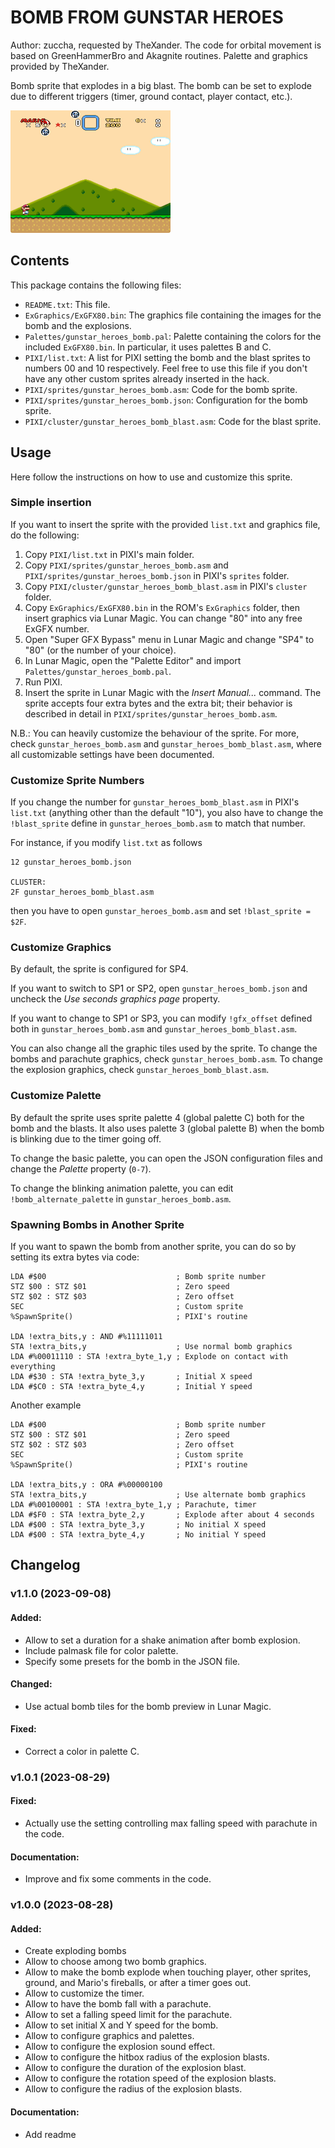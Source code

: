 # BOMB FROM GUNSTAR HEROES

Author: zuccha, requested by TheXander. The code for orbital movement is based
on GreenHammerBro and Akagnite routines. Palette and graphics provided by
TheXander.

Bomb sprite that explodes in a big blast. The bomb can be set to explode due to
different triggers (timer, ground contact, player contact, etc.).

<img src="./docs/ghb_1.gif" />

## Contents

This package contains the following files:

- `README.txt`: This file.
- `ExGraphics/ExGFX80.bin`: The graphics file containing the images for the bomb
  and the explosions.
- `Palettes/gunstar_heroes_bomb.pal`: Palette containing the colors for the
  included `ExGFX80.bin`. In particular, it uses palettes B and C.
- `PIXI/list.txt`: A list for PIXI setting the bomb and the blast sprites to
  numbers 00 and 10 respectively. Feel free to use this file if you don't have
  any other custom sprites already inserted in the hack.
- `PIXI/sprites/gunstar_heroes_bomb.asm`: Code for the bomb sprite.
- `PIXI/sprites/gunstar_heroes_bomb.json`: Configuration for the bomb sprite.
- `PIXI/cluster/gunstar_heroes_bomb_blast.asm`: Code for the blast sprite.

## Usage

Here follow the instructions on how to use and customize this sprite.

### Simple insertion

If you want to insert the sprite with the provided `list.txt` and graphics file,
do the following:

1. Copy `PIXI/list.txt` in PIXI's main folder.
2. Copy `PIXI/sprites/gunstar_heroes_bomb.asm` and
   `PIXI/sprites/gunstar_heroes_bomb.json` in PIXI's `sprites` folder.
3. Copy `PIXI/cluster/gunstar_heroes_bomb_blast.asm` in PIXI's `cluster` folder.
4. Copy `ExGraphics/ExGFX80.bin` in the ROM's `ExGraphics` folder, then insert
   graphics via Lunar Magic. You can change "80" into any free ExGFX number.
5. Open "Super GFX Bypass" menu in Lunar Magic and change "SP4" to "80" (or the
   number of your choice).
6. In Lunar Magic, open the "Palette Editor" and import
   `Palettes/gunstar_heroes_bomb.pal`.
7. Run PIXI.
8. Insert the sprite in Lunar Magic with the _Insert Manual..._ command. The
   sprite accepts four extra bytes and the extra bit; their behavior is
   described in detail in `PIXI/sprites/gunstar_heroes_bomb.asm`.

N.B.: You can heavily customize the behaviour of the sprite. For more, check
`gunstar_heroes_bomb.asm` and `gunstar_heroes_bomb_blast.asm`, where all
customizable settings have been documented.

### Customize Sprite Numbers

If you change the number for `gunstar_heroes_bomb_blast.asm` in PIXI's
`list.txt` (anything other than the default "10"), you also have to change the
`!blast_sprite` define in `gunstar_heroes_bomb.asm` to match that number.

For instance, if you modify `list.txt` as follows

```
12 gunstar_heroes_bomb.json

CLUSTER:
2F gunstar_heroes_bomb_blast.asm
```

then you have to open `gunstar_heroes_bomb.asm` and set `!blast_sprite = $2F`.

### Customize Graphics

By default, the sprite is configured for SP4.

If you want to switch to SP1 or SP2, open `gunstar_heroes_bomb.json` and uncheck
the _Use seconds graphics page_ property.

If you want to change to SP1 or SP3, you can modify `!gfx_offset` defined both
in `gunstar_heroes_bomb.asm` and `gunstar_heroes_bomb_blast.asm`.

You can also change all the graphic tiles used by the sprite. To change the
bombs and parachute graphics, check `gunstar_heroes_bomb.asm`. To change the
explosion graphics, check `gunstar_heroes_bomb_blast.asm`.

### Customize Palette

By default the sprite uses sprite palette 4 (global palette C) both for the bomb
and the blasts. It also uses palette 3 (global palette B) when the bomb is
blinking due to the timer going off.

To change the basic palette, you can open the JSON configuration files and
change the _Palette_ property (`0-7`).

To change the blinking animation palette, you can edit `!bomb_alternate_palette`
in `gunstar_heroes_bomb.asm`.

### Spawning Bombs in Another Sprite

If you want to spawn the bomb from another sprite, you can do so by setting its
extra bytes via code:

```
LDA #$00                             ; Bomb sprite number
STZ $00 : STZ $01                    ; Zero speed
STZ $02 : STZ $03                    ; Zero offset
SEC                                  ; Custom sprite
%SpawnSprite()                       ; PIXI's routine

LDA !extra_bits,y : AND #%11111011
STA !extra_bits,y                    ; Use normal bomb graphics
LDA #%00011110 : STA !extra_byte_1,y ; Explode on contact with everything
LDA #$30 : STA !extra_byte_3,y       ; Initial X speed
LDA #$C0 : STA !extra_byte_4,y       ; Initial Y speed
```

Another example

```
LDA #$00                             ; Bomb sprite number
STZ $00 : STZ $01                    ; Zero speed
STZ $02 : STZ $03                    ; Zero offset
SEC                                  ; Custom sprite
%SpawnSprite()                       ; PIXI's routine

LDA !extra_bits,y : ORA #%00000100
STA !extra_bits,y                    ; Use alternate bomb graphics
LDA #%00100001 : STA !extra_byte_1,y ; Parachute, timer
LDA #$F0 : STA !extra_byte_2,y       ; Explode after about 4 seconds
LDA #$00 : STA !extra_byte_3,y       ; No initial X speed
LDA #$00 : STA !extra_byte_4,y       ; No initial Y speed
```

## Changelog

### v1.1.0 (2023-09-08)

#### Added:

- Allow to set a duration for a shake animation after bomb explosion.
- Include palmask file for color palette.
- Specify some presets for the bomb in the JSON file.

#### Changed:

- Use actual bomb tiles for the bomb preview in Lunar Magic.

#### Fixed:

- Correct a color in palette C.

### v1.0.1 (2023-08-29)

#### Fixed:

- Actually use the setting controlling max falling speed with parachute in the
  code.

#### Documentation:

- Improve and fix some comments in the code.

### v1.0.0 (2023-08-28)

#### Added:

- Create exploding bombs
- Allow to choose among two bomb graphics.
- Allow to make the bomb explode when touching player, other sprites, ground,
  and Mario's fireballs, or after a timer goes out.
- Allow to customize the timer.
- Allow to have the bomb fall with a parachute.
- Allow to set a falling speed limit for the parachute.
- Allow to set initial X and Y speed for the bomb.
- Allow to configure graphics and palettes.
- Allow to configure the explosion sound effect.
- Allow to configure the hitbox radius of the explosion blasts.
- Allow to configure the duration of the explosion blast.
- Allow to configure the rotation speed of the explosion blasts.
- Allow to configure the radius of the explosion blasts.

#### Documentation:

- Add readme
